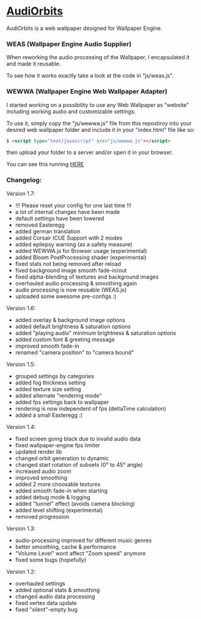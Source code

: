 # [AudiOrbits](https://github.com/Hexxonite/audiorbits)

AudiOrbits is a web wallpaper designed for Wallpaper Engine.


### WEAS (Wallpaper Engine Audio Supplier)

When reworking the audio processing of the Wallpaper, I encapsulated it and made it reusable.

To see how it works exactly take a look at the code in "js/weas.js".



### WEWWA (Wallpaper Engine Web Wallpaper Adapter)

I started working on a possibility to use any Web Wallpaper as "website" including working audio and customizable settings.

To use it, simply copy the "js/wewwa.js" file from this repostiroy into your desired web wallpaper folder and include it in your "index.html" file like so:

```html
$ <script type="text/javascript" src="js/wewwa.js"></script>
```

then upload your folder to a server and/or open it in your browser.

You can see this running [HERE](https://experiment.hexxon.me/)



### Changelog:

Version 1.7:
- !!! Please reset your config for one last time !!!
- a lot of internal changes have been made
- default settings have been lowered
- removed Easteregg
- added german translation
- added Corsair ICUE Support with 2 modes
- added epilepsy warning (as a safety measure)
- added WEWWA.js for Browser usage (experimental)
- added Bloom PostProcessing shader (experimental)
- fixed stats not being removed after reload
- fixed background image smooth fade-in/out
- fixed alpha-blending of textures and background images
- overhauled audio processing & smoothing again
- audio processing is now reusable (WEAS.js)
- uploaded some awesome pre-configs :)


Version 1.6:
- added overlay & background image options
- added default brightness & saturation options
- added "playing audio" minimum brightness & saturation options 
- added custom font & greeting message
- improved smooth fade-in 
- renamed "camera position" to "camera bound"


Version 1.5:
- grouped settings by categories
- added fog thickness setting
- added texture size setting
- added alternate "rendering mode"
- added fps settings back to wallpaper
- rendering is now independent of fps (deltaTime calculation)
- added a small Easteregg :)


Version 1.4:
- fixed screen going black due to invalid audio data
- fixed wallpaper-engine fps limiter
- updated render lib
- changed orbit generation to dynamic
- changed start rotation of subsets (0° to 45° angle)
- increased audio zoom
- improved smoothing
- added 2 more choosable textures
- added smooth fade-in when starting
- added debug mode & logging
- added "tunnel" effect (avoids camera blocking)
- added level shifting (experimental)
- removed progression


Version 1.3:
- audio-processing improved for different music genres
- better smoothing, cache & performance
- "Volume Level" wont affect "Zoom speed" anymore
- fixed some bugs (hopefully)


Version 1.2:
- overhauled settings
- added optional stats & smoothing
- changed audio data processing
- fixed vertex data update
- fixed "silent"-empty bug
